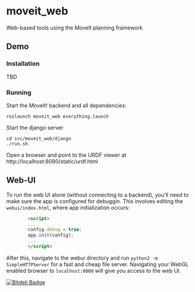 moveit_web
==========

Web-based tools using the MoveIt planning framework


Demo
----

### Installation

TBD

### Running

Start the MoveIt! backend and all dependencies:

    roslaunch moveit_web everything.launch

Start the django server

    cd src/moveit_web/django
    ./run.sh

Open a browser and point to the URDF viewer at
http://localhost:8080/static/urdf.html

Web-UI
------

To run the web UI alone (without connecting to a backend), you'll need to make sure the app is configured for debuggin. This involves editing the `webui/index.html`, where app initialization occurs:

```html
        <script>
        ...
        config.debug = true;
	    app.init(config);
        ...
        </script>
```

After this, navigate to the webui directory and run `python2 -m SimpleHTTPServer` for a fast and cheap file server. Navigating your WebGL enabled browser to `localhost:8000` will give you access to the web UI.


[![Bitdeli Badge](https://d2weczhvl823v0.cloudfront.net/etoccalino/moveit_web/trend.png)](https://bitdeli.com/free "Bitdeli Badge")

